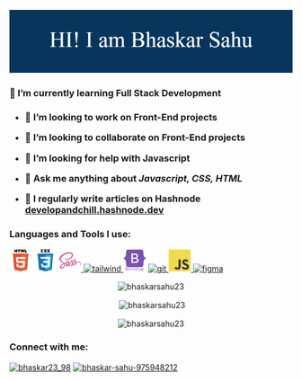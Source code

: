 ![image](https://github.com/Bhaskarsahu23/Bhaskarsahu23/blob/main/HI!_I_am_Bhaskar_Sahu.png)
<h3> 🏅 I’m currently learning Full Stack Development<h3>

- 🏅 I’m looking to work on **Front-End projects**

- 👯 I’m looking to collaborate on **Front-End projects**

- 🤝 I’m looking for help with  **Javascript**

- 💬 Ask me anything about  *Javascript, CSS, HTML*

- 📝 I regularly write articles on Hashnode [developandchill.hashnode.dev](https://developandchill.hashnode.dev/)


<h3 align="left">Languages and Tools I use:</h3>

<p align="left">
<a href="https://www.w3.org/html/" target="_blank" rel="noreferrer"> <img src="https://raw.githubusercontent.com/devicons/devicon/master/icons/html5/html5-original-wordmark.svg" alt="html5" width="40" height="40"/></a> <a href="https://www.w3schools.com/css/" target="_blank" rel="noreferrer"> <img src="https://raw.githubusercontent.com/devicons/devicon/master/icons/css3/css3-original-wordmark.svg" alt="css3" width="40" height="40"/></a>  <a href="https://sass-lang.com" target="_blank" rel="noreferrer"><img src="https://raw.githubusercontent.com/devicons/devicon/master/icons/sass/sass-original.svg" alt="sass" width="40" height="40"/> </a> <a href="https://tailwindcss.com/" target="_blank" rel="noreferrer"> <img src="https://www.vectorlogo.zone/logos/tailwindcss/tailwindcss-icon.svg" alt="tailwind" width="40" height="40"/> </a>  <a href="https://getbootstrap.com" target="_blank" rel="noreferrer"> <img src="https://raw.githubusercontent.com/devicons/devicon/master/icons/bootstrap/bootstrap-plain-wordmark.svg" alt="bootstrap" width="40" height="40"/></a> <a href="https://git-scm.com/" target="_blank" rel="noreferrer"> <img src="https://www.vectorlogo.zone/logos/git-scm/git-scm-icon.svg" alt="git" width="40" height="40"/> </a>  <a href="https://developer.mozilla.org/en-US/docs/Web/JavaScript" target="_blank" rel="noreferrer"> <img src="https://raw.githubusercontent.com/devicons/devicon/master/icons/javascript/javascript-original.svg" alt="javascript" width="40" height="40"/> </a>
<a href="https://www.figma.com/" target="_blank" rel="noreferrer"> <img src="https://www.vectorlogo.zone/logos/figma/figma-icon.svg" alt="figma" width="40" height="40"/> </a>
</p>













<p align="center"><img align="center" src="https://github-readme-stats.vercel.app/api/top-langs?username=bhaskarsahu23&show_icons=true&locale=en&layout=compact" alt="bhaskarsahu23" /></p>


<p align="center">&nbsp;<img align="center" src="https://github-readme-stats.vercel.app/api?username=bhaskarsahu23&show_icons=true&locale=en" alt="bhaskarsahu23" /></p>

<p align="center"><img align="center" src="https://github-readme-streak-stats.herokuapp.com/?user=bhaskarsahu23&" alt="bhaskarsahu23" /></p>


<h3 align="left">Connect with me:</h3>
<p align="left">
<a href="https://twitter.com/bhaskar23_98" target="blank"><img align="center" src="https://raw.githubusercontent.com/rahuldkjain/github-profile-readme-generator/master/src/images/icons/Social/twitter.svg" alt="bhaskar23_98" height="30" width="40" /></a>
<a href="https://linkedin.com/in/bhaskar-sahu-975948212" target="blank"><img align="center" src="https://raw.githubusercontent.com/rahuldkjain/github-profile-readme-generator/master/src/images/icons/Social/linked-in-alt.svg" alt="bhaskar-sahu-975948212" height="30" width="40" /></a>
</p>

